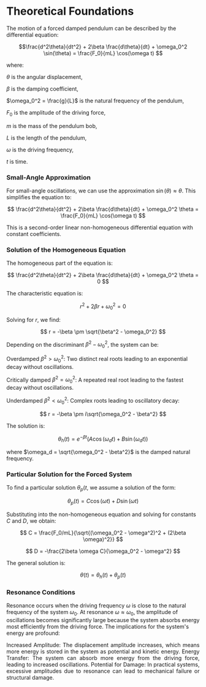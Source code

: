 # Theoretical Foundations
The motion of a forced damped pendulum can be described by the differential equation:

$$\frac{d^2\theta}{dt^2} + 2\beta \frac{d\theta}{dt} + \omega_0^2 \sin(\theta) = \frac{F_0}{mL} \cos(\omega t)
$$

where:

$\theta$ is the angular displacement,

$\beta$ is the damping coefficient,

$\omega_0^2 = \frac{g}{L}$ is the natural frequency of the pendulum,

$F_0$ is the amplitude of the driving force,

$m$ is the mass of the pendulum bob,

$L$ is the length of the pendulum,

$\omega$ is the driving frequency,

$t$ is time.

### Small-Angle Approximation

For small-angle oscillations, we can use the approximation $\sin(\theta) \approx \theta$. This simplifies the equation to:

$$
\frac{d^2\theta}{dt^2} + 2\beta \frac{d\theta}{dt} + \omega_0^2 \theta = \frac{F_0}{mL} \cos(\omega t)
$$

This is a second-order linear non-homogeneous differential equation with constant coefficients.

### Solution of the Homogeneous Equation

The homogeneous part of the equation is:

$$
\frac{d^2\theta}{dt^2} + 2\beta \frac{d\theta}{dt} + \omega_0^2 \theta = 0
$$

The characteristic equation is:

$$
r^2 + 2\beta r + \omega_0^2 = 0
$$

Solving for $r$, we find:


$$
r = -\beta \pm \sqrt{\beta^2 - \omega_0^2}
$$

Depending on the discriminant $\beta^2 - \omega_0^2$, the system can be:

Overdamped $\beta^2 > \omega_0^2$: Two distinct real roots leading to an exponential decay without oscillations.

Critically damped $\beta^2 = \omega_0^2$: A repeated real root leading to the fastest decay without oscillations.

Underdamped $\beta^2 < \omega_0^2$: Complex roots leading to oscillatory decay:

$$
r = -\beta \pm i\sqrt{\omega_0^2 - \beta^2}
$$

The solution is:

$$
\theta_h(t) = e^{-\beta t}(A \cos(\omega_d t) + B \sin(\omega_d t))
$$

where $\omega_d = \sqrt{\omega_0^2 - \beta^2}$ is the damped natural frequency.

### Particular Solution for the Forced System

To find a particular solution $\theta_p(t$, we assume a solution of the form:

$$
\theta_p(t) = C \cos(\omega t) + D \sin(\omega t)
$$

Substituting into the non-homogeneous equation and solving for constants $C$ and $D$, we obtain:

$$
C = \frac{F_0/mL}{\sqrt{(\omega_0^2 - \omega^2)^2 + (2\beta \omega)^2}}
$$

$$
D = -\frac{2\beta \omega C}{\omega_0^2 - \omega^2}
$$

The general solution is:

$$
\theta(t) = \theta_h(t) + \theta_p(t)
$$

### Resonance Conditions

Resonance occurs when the driving frequency $\omega$ is close to the natural frequency of the system $\omega_0$. At resonance $\omega \approx \omega_0$, the amplitude of oscillations becomes significantly large because the system absorbs energy most efficiently from the driving force.
The implications for the system's energy are profound:

<p align="justify">
Increased Amplitude: The displacement amplitude increases, which means more energy is stored in the system as potential and kinetic energy.
Energy Transfer: The system can absorb more energy from the driving force, leading to increased oscillations.
Potential for Damage: In practical systems, excessive amplitudes due to resonance can lead to mechanical failure or structural damage.
</p>
